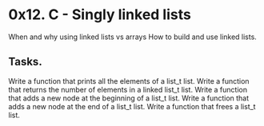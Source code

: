 # 0x12. C - Singly linked lists
When and why using linked lists vs arrays
How to build and use linked lists.

## Tasks.
Write a function that prints all the elements of a list_t list.
Write a function that returns the number of elements in a linked list_t list.
Write a function that adds a new node at the beginning of a list_t list.
Write a function that adds a new node at the end of a list_t list.
Write a function that frees a list_t list.
